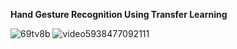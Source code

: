 **Hand Gesture Recognition Using Transfer Learning**

![69tv8b](https://user-images.githubusercontent.com/77996352/159892200-9acfb5f4-0029-47d2-959f-241fd8e295dd.gif)
![video5938477092111](https://user-images.githubusercontent.com/97990136/160012765-b079cfcd-93cc-4d45-877f-51acebde1b2d.gif)
